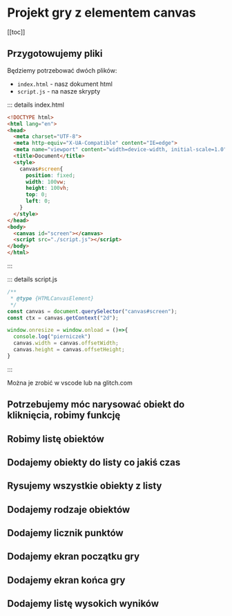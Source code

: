 # Projekt gry z elementem canvas

[[toc]]

## Przygotowujemy pliki

Będziemy potrzebować dwóch plików:

* `index.html` - nasz dokument html
* `script.js` - na nasze skrypty


::: details index.html
```html
<!DOCTYPE html>
<html lang="en">
<head>
  <meta charset="UTF-8">
  <meta http-equiv="X-UA-Compatible" content="IE=edge">
  <meta name="viewport" content="width=device-width, initial-scale=1.0">
  <title>Document</title>
  <style>
    canvas#screen{
      position: fixed;
      width: 100vw;
      height: 100vh;
      top: 0;
      left: 0;
    }
  </style>
</head>
<body>
  <canvas id="screen"></canvas>
  <script src="./script.js"></script>
</body>
</html>
```
:::

::: details script.js
```js
/**
 * @type {HTMLCanvasElement}
 */
const canvas = document.querySelector("canvas#screen");
const ctx = canvas.getContext("2d");

window.onresize = window.onload = ()=>{
  console.log("pierniczek")
  canvas.width = canvas.offsetWidth;
  canvas.height = canvas.offsetHeight;
}
```
:::

Można je zrobić w vscode lub na glitch.com

## Potrzebujemy móc narysować obiekt do kliknięcia, robimy funkcję

## Robimy listę obiektów

## Dodajemy obiekty do listy co jakiś czas

## Rysujemy wszystkie obiekty z listy

## Dodajemy rodzaje obiektów

## Dodajemy licznik punktów

## Dodajemy ekran początku gry

## Dodajemy ekran końca gry

## Dodajemy listę wysokich wyników